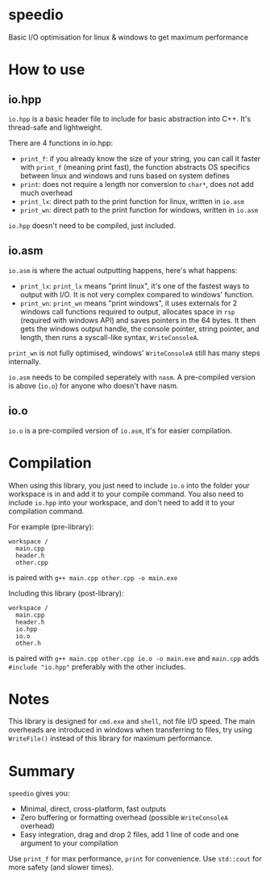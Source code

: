 # speedio
Basic I/O optimisation for linux &amp; windows to get maximum performance

# How to use
## io.hpp
`io.hpp` is a basic header file to include for basic abstraction into C++. It's thread-safe and lightweight.

There are 4 functions in io.hpp:
* `print_f`: if you already know the size of your string, you can call it faster with `print_f` (meaning print fast), the function abstracts OS specifics between linux and windows and runs based on system defines
* `print`: does not require a length nor conversion to `char*`, does not add much overhead
* `print_lx`: direct path to the print function for linux, written in `io.asm`
* `print_wn`: direct path to the print function for windows, written in `io.asm`

`io.hpp` doesn't need to be compiled, just included.

## io.asm
`io.asm` is where the actual outputting happens, here's what happens:
* `print_lx`: `print_lx` means "print linux", it's one of the fastest ways to output with I/O. It is not very complex compared to windows' function.
* `print_wn`: `print_wn` means "print windows", it uses externals for 2 windows call functions required to output, allocates space in `rsp` (required with windows API) and saves pointers in the 64 bytes. It then gets the windows output handle, the console pointer, string pointer, and length, then runs a syscall-like syntax, `WriteConsoleA`.

`print_wn` is not fully optimised, windows' `WriteConsoleA` still has many steps internally.

`io.asm` needs to be compiled seperately with `nasm`. A pre-compiled version is above (`io.o`) for anyone who doesn't have nasm.

## io.o
`io.o` is a pre-compiled version of `io.asm`, it's for easier compilation.

# Compilation
When using this library, you just need to include `io.o` into the folder your workspace is in and add it to your compile command. You also need to include `io.hpp` into your workspace, and don't need to add it to your compilation command.

For example (pre-library):
``` file structure
workspace /
  main.cpp
  header.h
  other.cpp
```
is paired with `g++ main.cpp other.cpp -o main.exe`

Including this library (post-library):
``` file structure
workspace /
  main.cpp
  header.h
  io.hpp
  io.o
  other.h
```
is paired with `g++ main.cpp other.cpp io.o -o main.exe`
and `main.cpp` adds `#include "io.hpp"` preferably with the other includes.

# Notes
This library is designed for `cmd.exe` and `shell`, not file I/O speed.
The main overheads are introduced in windows when transferring to files, try using `WriteFile()` instead of this library for maximum performance.

# Summary
`speedio` gives you:
* Minimal, direct, cross-platform, fast outputs
* Zero buffering or formatting overhead (possible `WriteConsoleA` overhead)
* Easy integration, drag and drop 2 files, add 1 line of code and one argument to your compilation

Use `print_f` for max performance, `print` for convenience. Use `std::cout` for more safety (and slower times).
